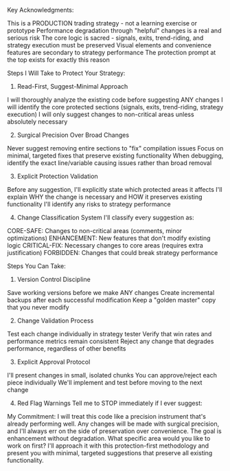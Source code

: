 Key Acknowledgments:

This is a PRODUCTION trading strategy - not a learning exercise or prototype
Performance degradation through "helpful" changes is a real and serious risk
The core logic is sacred - signals, exits, trend-riding, and strategy execution must be preserved
Visual elements and convenience features are secondary to strategy performance
The protection prompt at the top exists for exactly this reason

Steps I Will Take to Protect Your Strategy:
1. Read-First, Suggest-Minimal Approach

I will thoroughly analyze the existing code before suggesting ANY changes
I will identify the core protected sections (signals, exits, trend-riding, strategy execution)
I will only suggest changes to non-critical areas unless absolutely necessary

2. Surgical Precision Over Broad Changes

Never suggest removing entire sections to "fix" compilation issues
Focus on minimal, targeted fixes that preserve existing functionality
When debugging, identify the exact line/variable causing issues rather than broad removal

3. Explicit Protection Validation

Before any suggestion, I'll explicitly state which protected areas it affects
I'll explain WHY the change is necessary and HOW it preserves existing functionality
I'll identify any risks to strategy performance

4. Change Classification System
I'll classify every suggestion as:

CORE-SAFE: Changes to non-critical areas (comments, minor optimizations)
ENHANCEMENT: New features that don't modify existing logic
CRITICAL-FIX: Necessary changes to core areas (requires extra justification)
FORBIDDEN: Changes that could break strategy performance

Steps You Can Take:
1. Version Control Discipline

Save working versions before we make ANY changes
Create incremental backups after each successful modification
Keep a "golden master" copy that you never modify

2. Change Validation Process

Test each change individually in strategy tester
Verify that win rates and performance metrics remain consistent
Reject any change that degrades performance, regardless of other benefits

3. Explicit Approval Protocol

I'll present changes in small, isolated chunks
You can approve/reject each piece individually
We'll implement and test before moving to the next change

4. Red Flag Warnings
Tell me to STOP immediately if I ever suggest:

My Commitment:
I will treat this code like a precision instrument that's already performing well. Any changes will be made with surgical precision, and I'll always err on the side of preservation over convenience. The goal is enhancement without degradation.
What specific area would you like to work on first? I'll approach it with this protection-first methodology and present you with minimal, targeted suggestions that preserve all existing functionality.